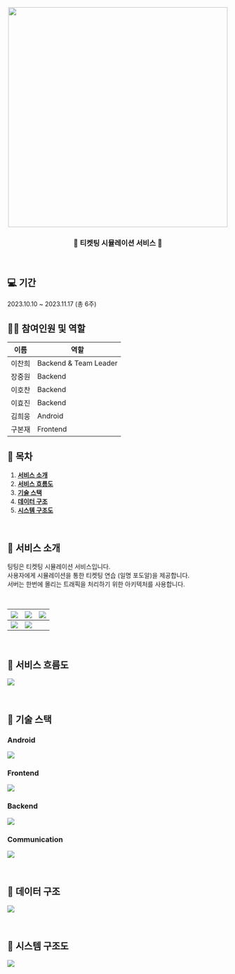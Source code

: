 <div align="center">
<img src="https://velog.velcdn.com/images/heeung/post/d8c5eec1-d4dc-4835-b967-510eb2594c32/image.png" width="500px" align="Center">

### 🎫 티켓팅 시뮬레이션 서비스 🎫

</div>
<br>

## 💻 기간
2023.10.10 ~ 2023.11.17 (총 6주)

## 🙋🏻 참여인원 및 역할

| 이름   | 역할                  |                                         
|  ---  | ------------------- |
| 이찬희 | Backend & Team Leader |
| 장중원 | Backend               |
| 이호찬 | Backend               |
| 이효진 | Backend               |
| 김희웅 | Android               |
| 구본재 | Frontend              |

## 📌 목차
1. [**서비스 소개**](#-서비스-소개)
1. [**서비스 흐름도**](#-서비스-흐름도)
1. [**기술 스택**](#-기술-스택)
1. [**데이터 구조**](#-데이터-구조)
1. [**시스템 구조도**](#-시스템-구조도)

<br>
<div id="1"></div>

## 🎫 서비스 소개

<div>

팅팅은 티켓팅 시뮬레이션 서비스입니다. <br>
사용자에게 시뮬레이션을 통한 티켓팅 연습 (일명 포도알)을 제공합니다. <br>
서버는 한번에 몰리는 트래픽을 처리하기 위한 아키텍처를 사용합니다.

<br>

| ![](https://velog.velcdn.com/images/heeung/post/44934abd-f32b-48e6-9311-dfaa555ecf4c/image.jpg) | ![](https://velog.velcdn.com/images/heeung/post/182129be-d09e-4740-9e96-c42479d90c04/image.jpg) | ![](https://velog.velcdn.com/images/heeung/post/6114f312-271b-4639-82b6-d7aefbd68802/image.jpg) |
| ---------------- | --------------- | ---------------- |
| ![](https://velog.velcdn.com/images/heeung/post/bc73ceda-9cbd-499a-87b7-b767ced70ee9/image.jpg) | ![](https://velog.velcdn.com/images/heeung/post/f8329709-190c-4f8d-a5b4-0499eecd80d6/image.jpg) | |

<br>

<div id="2"></div>

## 📱 서비스 흐름도
![](https://velog.velcdn.com/images/heeung/post/8c2d42c3-bfd6-4890-b326-c154c16536e6/image.png)

<br>

<div id="3"></div>

## 📍 기술 스택

### Android

![](https://velog.velcdn.com/images/heeung/post/38b5d4e8-a6f1-4afd-9eb6-db2ceb226f86/image.png)

### Frontend

![](https://velog.velcdn.com/images/heeung/post/a6579524-1763-4bb6-b167-95d1ea2cf00e/image.png)

### Backend

![](https://velog.velcdn.com/images/heeung/post/341c0274-6bc4-4d30-be58-78cc1734ae26/image.png)

### Communication

![](https://velog.velcdn.com/images/heeung/post/8d619202-6225-43c0-8b90-0343186f7456/image.png)

<br>

<div id="4"></div>

## 📃 데이터 구조

![](https://velog.velcdn.com/images/heeung/post/afe8a885-69f1-4706-971e-7bed2cedabf4/image.png)

<br>

## 🔎 시스템 구조도

![](https://velog.velcdn.com/images/heeung/post/51c286a9-4eab-48aa-8262-2e6500825f96/image.png)

<br>









